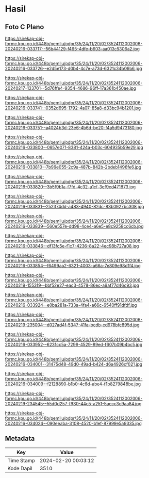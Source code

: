# Hasil

## Foto C Plano

https://sirekap-obj-formc.kpu.go.id/448b/pemilu/pdpr/35/24/11/20/02/3524112002006-20240216-033717--56b44129-f465-4dfe-b603-aa013c5306a2.jpg

https://sirekap-obj-formc.kpu.go.id/448b/pemilu/pdpr/35/24/11/20/02/3524112002006-20240216-033726--e2d5e173-d0b4-4c7e-a73d-6321c34b09b6.jpg

https://sirekap-obj-formc.kpu.go.id/448b/pemilu/pdpr/35/24/11/20/02/3524112002006-20240217-133701--5d76ffe4-9354-4686-96ff-17a361b450ae.jpg

https://sirekap-obj-formc.kpu.go.id/448b/pemilu/pdpr/35/24/11/20/02/3524112002006-20240216-033741--0352d695-1792-4a07-85a8-d33bc94b1201.jpg

https://sirekap-obj-formc.kpu.go.id/448b/pemilu/pdpr/35/24/11/20/02/3524112002006-20240216-033751--a4024b3d-23e6-4b6d-be20-f4a5d9473180.jpg

https://sirekap-obj-formc.kpu.go.id/448b/pemilu/pdpr/35/24/11/20/02/3524112002006-20240216-033800--0657e071-8381-424a-b03c-604935b59e29.jpg

https://sirekap-obj-formc.kpu.go.id/448b/pemilu/pdpr/35/24/11/20/02/3524112002006-20240216-033810--7b96e055-2c9a-487b-842b-2bdeb1496fe6.jpg

https://sirekap-obj-formc.kpu.go.id/448b/pemilu/pdpr/35/24/11/20/02/3524112002006-20240216-033820--3b5f9b1a-f7fd-4c32-a1cf-3ef9ed471873.jpg

https://sirekap-obj-formc.kpu.go.id/448b/pemilu/pdpr/35/24/11/20/02/3524112002006-20240216-033831--252374dd-a483-4940-82dc-83b0927bc308.jpg

https://sirekap-obj-formc.kpu.go.id/448b/pemilu/pdpr/35/24/11/20/02/3524112002006-20240216-033839--560e557e-dd98-4ce4-a6e5-e8c9258cc6cb.jpg

https://sirekap-obj-formc.kpu.go.id/448b/pemilu/pdpr/35/24/11/20/02/3524112002006-20240216-033846--df13fc5e-f1c7-4236-8a22-4ec98b727a08.jpg

https://sirekap-obj-formc.kpu.go.id/448b/pemilu/pdpr/35/24/11/20/02/3524112002006-20240216-033854--f6499aa2-6321-4003-a66a-7e809e98d1f4.jpg

https://sirekap-obj-formc.kpu.go.id/448b/pemilu/pdpr/35/24/11/20/02/3524112002006-20240219-155319--bbf52e27-eac3-4578-86ec-a9af77d46c93.jpg

https://sirekap-obj-formc.kpu.go.id/448b/pemilu/pdpr/35/24/11/20/02/3524112002006-20240216-033924--e0ba281a-733a-4fa4-a66c-6540ff91dfdf.jpg

https://sirekap-obj-formc.kpu.go.id/448b/pemilu/pdpr/35/24/11/20/02/3524112002006-20240219-235004--d027ad4f-5347-41fa-bcdb-cd978bfc895d.jpg

https://sirekap-obj-formc.kpu.go.id/448b/pemilu/pdpr/35/24/11/20/02/3524112002006-20240216-033952--6231cc5a-7299-4529-89ed-f607b09b4bc5.jpg

https://sirekap-obj-formc.kpu.go.id/448b/pemilu/pdpr/35/24/11/20/02/3524112002006-20240216-034001--31475d48-49d0-49ad-b424-d6a4926cf021.jpg

https://sirekap-obj-formc.kpu.go.id/448b/pemilu/pdpr/35/24/11/20/02/3524112002006-20240216-034009--f2128890-b1b0-4c6d-abe4-f1b8279848be.jpg

https://sirekap-obj-formc.kpu.go.id/448b/pemilu/pdpr/35/24/11/20/02/3524112002006-20240219-234545--55d0d257-f930-44c5-a251-5aecc3c9aa84.jpg

https://sirekap-obj-formc.kpu.go.id/448b/pemilu/pdpr/35/24/11/20/02/3524112002006-20240216-034024--090eeaba-3108-4520-b1ef-87999e5a9335.jpg


## Metadata

| Key        | Value               |
| ---------- | ------------------- |
| Time Stamp | 2024-02-20 00:03:12 |
| Kode Dapil | 3510                |



